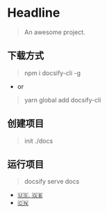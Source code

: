 # Headline

> An awesome project.

## 下载方式

> npm i docsify-cli -g
- or

> yarn global add docsify-cli

## 创建项目 

> init ./docs

## 运行项目

> docsify serve docs

<!-- _navbar.md -->

* [:us:, :uk:](/)
* [:cn:](/zh-cn/)
